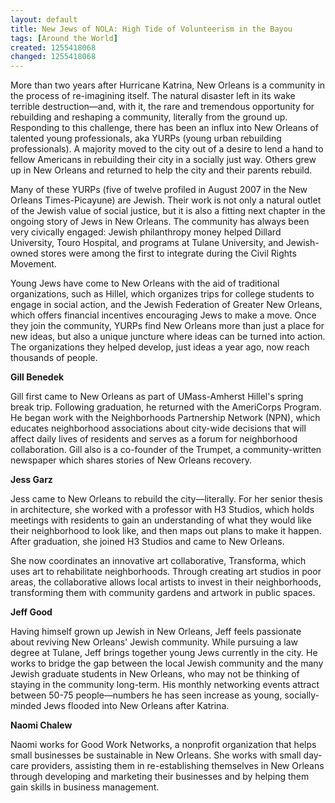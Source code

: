 ```yaml
---
layout: default
title: New Jews of NOLA: High Tide of Volunteerism in the Bayou
tags: [Around the World]
created: 1255418068
changed: 1255418068
---
```

<p>More than two years after Hurricane Katrina, New Orleans is a community in the process of re-imagining itself. The natural disaster left in its wake terrible destruction&mdash;and, with it, the rare and tremendous opportunity for rebuilding and reshaping a community, literally from the ground up. Responding to this challenge, there has been an influx into New Orleans of talented young professionals, aka YURPs (young urban rebuilding professionals). A majority moved to the city out of a desire to lend a hand to fellow Americans in rebuilding their city in a socially just way. Others grew up in New Orleans and returned to help the city and their parents rebuild.</p>
<p>Many of these YURPs (five of twelve profiled in August 2007 in the New Orleans Times-Picayune) are Jewish. Their work is not only a natural outlet of the Jewish value of social justice, but it is also a fitting next chapter in the ongoing story of Jews in New Orleans. The community has always been very civically engaged: Jewish philanthropy money helped Dillard University, Touro Hospital, and programs at Tulane University, and Jewish-owned stores were among the first to integrate during the Civil Rights Movement.</p>
<p>Young Jews have come to New Orleans with the aid of traditional organizations, such as Hillel, which organizes trips for college students to engage in social action, and the Jewish Federation of Greater New Orleans, which offers financial incentives encouraging Jews to make a move. Once they join the community, YURPs find New Orleans more than just a place for new ideas, but also a unique juncture where ideas can be turned into action. The organizations they helped develop, just ideas a year ago, now reach thousands of people.</p>
<p><strong>Gill Benedek</strong></p>
<p>Gill first came to New Orleans as part of UMass-Amherst Hillel's spring break trip. Following graduation, he returned with the AmeriCorps Program. He began work with the Neighborhoods Partnership Network (NPN), which educates neighborhood associations about city-wide decisions that will affect daily lives of residents and serves as a forum for neighborhood collaboration. Gill also is a co-founder of the Trumpet, a community-written newspaper which shares stories of New Orleans recovery.</p>
<p><strong>Jess Garz</strong></p>
<p>Jess came to New Orleans to rebuild the city&mdash;literally. For her senior thesis in architecture, she worked with a professor with H3 Studios, which holds meetings with residents to gain an understanding of what they would like their neighborhood to look like, and then maps out plans to make it happen. After graduation, she joined H3 Studios and came to New Orleans.</p>
<p>She now coordinates an innovative art collaborative, Transforma, which uses art to rehabilitate neighborhoods. Through creating art studios in poor areas, the collaborative allows local artists to invest in their neighborhoods, transforming them with community gardens and artwork in public spaces.</p>
<p><strong>Jeff Good</strong></p>
<p>Having himself grown up Jewish in New Orleans, Jeff feels passionate about reviving New Orleans' Jewish community. While pursuing a law degree at Tulane, Jeff brings together young Jews currently in the city. He works to bridge the gap between the local Jewish community and the many Jewish graduate students in New Orleans, who may not be thinking of staying in the community long-term. His monthly networking events attract between 50-75 people&mdash;numbers he has seen increase as young, socially-minded Jews flooded into New Orleans after Katrina.</p>
<p><strong>Naomi Chalew</strong></p>
<p>Naomi works for Good Work Networks, a nonprofit organization that helps small businesses be sustainable in New Orleans. She works with small day-care providers, assisting them in re-establishing themselves in New Orleans through developing and marketing their businesses and by helping them gain skills in business management.&nbsp;</p>